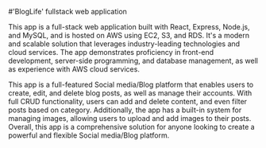 #'BlogLife' fullstack web application

This app is a full-stack web application built with React, Express, Node.js, and MySQL, and is hosted on AWS using EC2, S3, and RDS. It's a modern and scalable solution that leverages industry-leading technologies and cloud services. The app demonstrates proficiency in front-end development, server-side programming, and database management, as well as experience with AWS cloud services.

This app is a full-featured Social media/Blog platform that enables users to create, edit, and delete blog posts, as well as manage their accounts. With full CRUD functionality, users can add and delete content, and even filter posts based on category. Additionally, the app has a built-in system for managing images, allowing users to upload and add images to their posts. Overall, this app is a comprehensive solution for anyone looking to create a powerful and flexible Social media/Blog platform.
